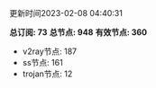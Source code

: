 更新时间2023-02-08 04:40:31

**总订阅: 73**
**总节点: 948**
**有效节点: 360**
- v2ray节点: 187
- ss节点: 161
- trojan节点: 12
